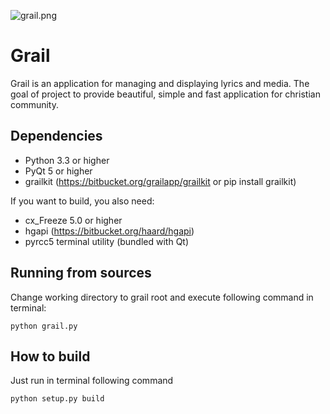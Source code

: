 ![grail.png](https://bitbucket.org/repo/xxy864/images/3941624082-grail.png)

# Grail #

Grail is an application for managing and displaying lyrics and media.
The goal of project to provide beautiful, simple and fast application for christian community.

## Dependencies ##

* Python 3.3 or higher
* PyQt 5 or higher
* grailkit (https://bitbucket.org/grailapp/grailkit or pip install grailkit)

If you want to build, you also need:

* cx_Freeze 5.0 or higher
* hgapi (https://bitbucket.org/haard/hgapi)
* pyrcc5 terminal utility (bundled with Qt)

## Running from sources ##

Change working directory to grail root and
execute following command in terminal:

    python grail.py

## How to build ##

Just run in terminal following command

    python setup.py build